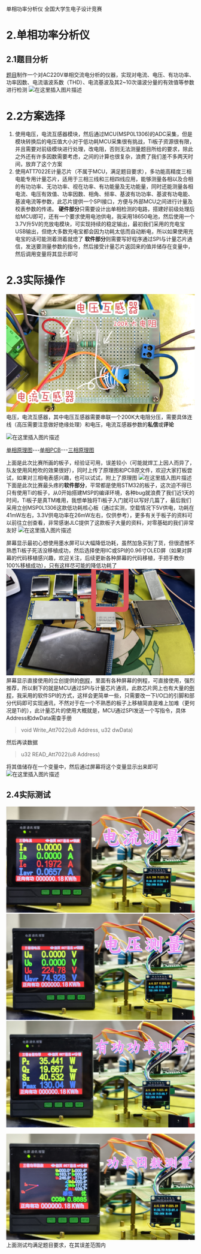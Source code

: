 ﻿单相功率分析仪
全国大学生电子设计竞赛

# 2.单相功率分析仪
## 2.1题目分析
[题目](https://github.com/LiZi510524/TI_cup/blob/main/2.%E5%8D%95%E7%9B%B8%E5%8A%9F%E7%8E%87%E5%88%86%E6%9E%90%E4%BB%AA%EF%BC%882024B%EF%BC%89/B%E9%A2%98_%E5%8D%95%E7%9B%B8%E5%8A%9F%E7%8E%87%E5%88%86%E6%9E%90%E4%BB%AA.pdf)制作一个对AC220V单相交流电分析的仪器，实现对电流、电压、有功功率、功率因数、电流谐波系数（THD）、电流基波及其2~10次谐波分量的有效值等参数进行检测
![在这里插入图片描述](https://i-blog.csdnimg.cn/direct/73cb0c566b2442d9b4922eab812a8fa8.png#pic_center)
# 2.2方案选择

 1. 使用电压，电流互感器模块，然后通过MCU(MSP0L1306)的ADC采集，但是模块转换后的电压值大小对于低功耗MCU采集很有挑战，Ti板子资源很有限，并且需要对前级模块进行处理，改电阻，否则无法测量题目所给的要求，除此之外还有许多因数需要考虑，之间的计算也很复杂，浪费了我们差不多两天时间，放弃了这个方案
 2. 使用ATT7022E计量芯片（不属于MCU，满足题目要求），多功能高精度三相电能专用计量芯片，适用于三相三线和三相四线应用，能够测量各相以及合相的有功功率、无功功率、视在功率、有功能量及无功能量，同时还能测量各相电流、电压有效值、功率因数、相角、频率、基波有功功率、基波有功电能、基波电流等参数，此芯片提供一个SPI接口，方便与外部MCU之间进行计量及校表参数的传递。
 **硬件部分**只需要设计出单相检测的电路，搭建好前级处理后给MCU即可，还有一个要求使用电池供电，我采用18650电池，然后使用一个3.7V升5V的充放电模块，可实现持续的稳定输出，最初我们采用的充电宝USB输出，但绝大多数充电宝都会因为功耗太低而自动断电，所以如果使用充电宝的话可能测着测着就熄了
 **软件部分**则需要写好程序通过SPI与计量芯片通信，发送要测量参数的指令，然后接受计量芯片返回来的值并储存在变量中，然后调用变量将其显示即可
 # 2.3实际操作
![在这里插入图片描述](https://github.com/LiZi510524/TI_cup/blob/main/2.%E5%8D%95%E7%9B%B8%E5%8A%9F%E7%8E%87%E5%88%86%E6%9E%90%E4%BB%AA%EF%BC%882024B%EF%BC%89/IMG_20240817_133826.jpg)
电压，电流互感器，其中电压互感器需要串联一个200K大电阻分压，需要具体连线（高压需要注意做好绝缘处理）和电压，电流互感器参数的**私信**或**评论**

![在这里插入图片描述](https://i-blog.csdnimg.cn/direct/2c302d85dc58409c83a70c75ce09273b.png#pic_center)

[单相原理图](https://github.com/LiZi510524/TI_cup/blob/main/2.%E5%8D%95%E7%9B%B8%E5%8A%9F%E7%8E%87%E5%88%86%E6%9E%90%E4%BB%AA%EF%BC%882024B%EF%BC%89/%E5%8D%95%E7%9B%B8%E7%94%B5%E8%A1%A8%E5%8E%9F%E7%90%86%E5%9B%BE.pdf)---[单相PCB](https://github.com/LiZi510524/TI_cup/blob/main/2.%E5%8D%95%E7%9B%B8%E5%8A%9F%E7%8E%87%E5%88%86%E6%9E%90%E4%BB%AA%EF%BC%882024B%EF%BC%89/%E5%8D%95%E7%9B%B8%E7%94%B5%E8%A1%A8PCB.epro)---[三相原理图](https://github.com/LiZi510524/TI_cup/blob/main/2.%E5%8D%95%E7%9B%B8%E5%8A%9F%E7%8E%87%E5%88%86%E6%9E%90%E4%BB%AA%EF%BC%882024B%EF%BC%89/%E4%B8%89%E7%9B%B8%E7%94%B5%E8%A1%A8%E5%8E%9F%E7%90%86%E5%9B%BE.pdf)

上面是此次比赛所画的板子，经验证可用，误差较小（可能就焊工上因人而异了，队友使用风枪吹的效果很好），同时上传了原理图和PCB原文件，欢迎大家打板尝试，如果对三相电表感兴趣，也可以试试，附上了原理图
![在这里插入图片描述](https://github.com/LiZi510524/TI_cup/blob/main/2.%E5%8D%95%E7%9B%B8%E5%8A%9F%E7%8E%87%E5%88%86%E6%9E%90%E4%BB%AA%EF%BC%882024B%EF%BC%89/IMG_20240817_135159.jpg)
下面是此次比赛最头疼的**软件部分**，平常都是使用STM32的板子，这次迫不得已只有使用Ti的板子，从0开始搭建MSP的编译环境，各种bug就浪费了我们近1天的时间，Ti板子是真TM难用，我想单独将Ti板子入门就可以写好几篇了，最后我们采用立创MSP0L1306这款低功耗核心板（通过实测，空载情况下5V供电，功耗在41mW左右，3.3V供电功率在26mW左右，仅供参考），更多有关于板子的资料可以前往立创查看，非常感谢JLC提供了这款板子大量的资料，对零基础的我们非常友好
![在这里插入图片描述](https://i-blog.csdnimg.cn/direct/3b2c2dee86e14dfdb9afe2b25e07522f.png#pic_center)

屏幕显示最初心想使用墨水屏可以大幅降低功耗，虽然加急买到了货，但很遗憾不熟悉Ti板子死活没移植成功，然后选择使用IIC或SPI的0.96寸OLED屏（如果对屏幕的代码移植感兴趣，欢迎关注，后续更新各种屏幕的代码移植，手把手教你100%移植成功），只有这样尽可能的降低功耗了
![在这里插入图片描述](https://github.com/LiZi510524/TI_cup/blob/main/2.%E5%8D%95%E7%9B%B8%E5%8A%9F%E7%8E%87%E5%88%86%E6%9E%90%E4%BB%AA%EF%BC%882024B%EF%BC%89/IMG_20240817_143420.jpg)
屏幕显示直接使用的立创提供的[例程](https://github.com/LiZi510524/TI_cup/blob/main/2.%E5%8D%95%E7%9B%B8%E5%8A%9F%E7%8E%87%E5%88%86%E6%9E%90%E4%BB%AA%EF%BC%882024B%EF%BC%89/0.96SPI.zip)，里面有各种屏幕的例程，可直接使用，强烈推荐，所以剩下的就是MCU通过SPI与计量芯片通讯，此款芯片网上也有大量的[例程](https://github.com/LiZi510524/TI_cup/blob/main/2.%E5%8D%95%E7%9B%B8%E5%8A%9F%E7%8E%87%E5%88%86%E6%9E%90%E4%BB%AA%EF%BC%882024B%EF%BC%89/STM32F103Rx%E9%A9%B1%E5%8A%A8ATT7022E_LCD12832%E6%98%BE%E7%A4%BA.zip)，我采用的软件SPI的方式，这样会更简单一些，只需要改一下I/O口的引脚和部分代码即可实现通讯，不然对于在一个不熟悉的板子上移植简直是难上加难（更何况是Ti的），此计量芯片的使用大概就是，MCU通过SPI发送一个写指令，具体Address和dwData需查手册

> void Write_Att7022(u8 Address, u32 dwData)

然后再读数据

> u32  READ_Att7022(u8 Address)

将其值储存在一个变量中，然后通过屏幕将这个变量显示出来即可
![在这里插入图片描述](https://i-blog.csdnimg.cn/direct/ed1aecb9d3844ac7ab692f45d04d9f40.jpeg#pic_center)

## 2.4实际测试
![在这里插入图片描述](https://github.com/LiZi510524/TI_cup/blob/main/2.%E5%8D%95%E7%9B%B8%E5%8A%9F%E7%8E%87%E5%88%86%E6%9E%90%E4%BB%AA%EF%BC%882024B%EF%BC%89/IMG_20240817_134359.jpg)
![在这里插入图片描述](https://github.com/LiZi510524/TI_cup/blob/main/2.%E5%8D%95%E7%9B%B8%E5%8A%9F%E7%8E%87%E5%88%86%E6%9E%90%E4%BB%AA%EF%BC%882024B%EF%BC%89/IMG_20240817_134320.jpg)
![在这里插入图片描述](https://github.com/LiZi510524/TI_cup/blob/main/2.%E5%8D%95%E7%9B%B8%E5%8A%9F%E7%8E%87%E5%88%86%E6%9E%90%E4%BB%AA%EF%BC%882024B%EF%BC%89/IMG_20240817_134247.jpg)

![在这里插入图片描述](https://github.com/LiZi510524/TI_cup/blob/main/2.%E5%8D%95%E7%9B%B8%E5%8A%9F%E7%8E%87%E5%88%86%E6%9E%90%E4%BB%AA%EF%BC%882024B%EF%BC%89/IMG_20240817_134128.jpg)
上面测试均满足题目要求，在其误差范围内
